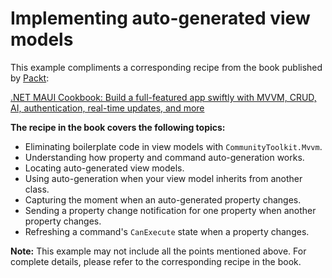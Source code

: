 # Implementing auto-generated view models
This example compliments a corresponding recipe from the book published by [Packt](https://www.packtpub.com/en-us?utm_source=github):

[.NET MAUI Cookbook: Build a full-featured app swiftly with MVVM, CRUD, AI, authentication, real-time updates, and more](https://www.amazon.com/NET-MAUI-Cookbook-authentication-interactivity/dp/1835461123)

**The recipe in the book covers the following topics:**
* Eliminating boilerplate code in view models with `CommunityToolkit.Mvvm`.
* Understanding how property and command auto-generation works.
* Locating auto-generated view models.
* Using auto-generation when your view model inherits from another class.
* Capturing the moment when an auto-generated property changes.
* Sending a property change notification for one property when another property changes.
* Refreshing a command's `CanExecute` state when a property changes.

**Note:** This example may not include all the points mentioned above. For complete details, please refer to the corresponding recipe in the book.